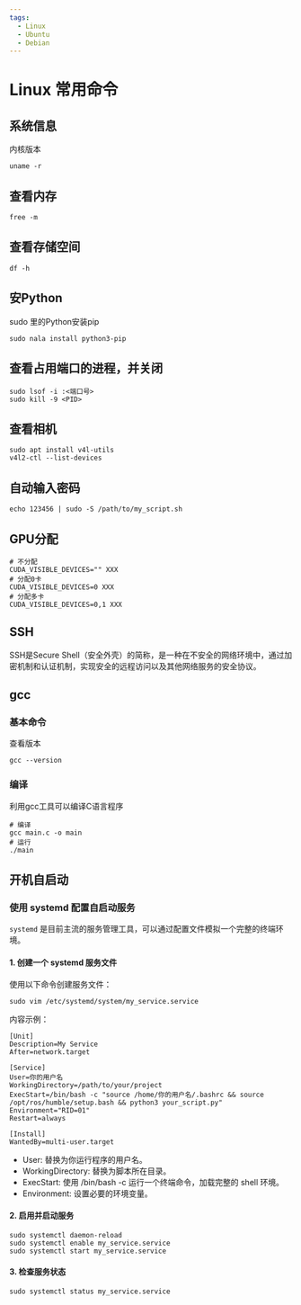 ```yaml
---
tags:
  - Linux
  - Ubuntu
  - Debian
---
```


# Linux 常用命令

## 系统信息
内核版本
```shell
uname -r
```

## 查看内存
```shell
free -m
```

## 查看存储空间
```shell
df -h
```

## 安Python
sudo 里的Python安装pip
```shell
sudo nala install python3-pip
```

## 查看占用端口的进程，并关闭
```shell
sudo lsof -i :<端口号>
sudo kill -9 <PID>
```

## 查看相机
```shell
sudo apt install v4l-utils
v4l2-ctl --list-devices
```

## 自动输入密码
```shell
echo 123456 | sudo -S /path/to/my_script.sh
```

## GPU分配
```shell
# 不分配
CUDA_VISIBLE_DEVICES="" XXX
# 分配0卡
CUDA_VISIBLE_DEVICES=0 XXX
# 分配多卡
CUDA_VISIBLE_DEVICES=0,1 XXX
```

## SSH
SSH是Secure Shell（安全外壳）的简称，是一种在不安全的网络环境中，通过加密机制和认证机制，实现安全的远程访问以及其他网络服务的安全协议。

## gcc
### 基本命令
查看版本
```shell
gcc --version
```

### 编译
利用gcc工具可以编译C语言程序

```shell
# 编译
gcc main.c -o main
# 运行
./main
```

## 开机自启动
### 使用 systemd 配置自启动服务
`systemd` 是目前主流的服务管理工具，可以通过配置文件模拟一个完整的终端环境。

#### 1. 创建一个 systemd 服务文件
使用以下命令创建服务文件：
```shell
sudo vim /etc/systemd/system/my_service.service
```
内容示例：
```text
[Unit]
Description=My Service
After=network.target

[Service]
User=你的用户名
WorkingDirectory=/path/to/your/project
ExecStart=/bin/bash -c "source /home/你的用户名/.bashrc && source /opt/ros/humble/setup.bash && python3 your_script.py"
Environment="RID=01"
Restart=always

[Install]
WantedBy=multi-user.target
```
- User: 替换为你运行程序的用户名。
- WorkingDirectory: 替换为脚本所在目录。
- ExecStart: 使用 /bin/bash -c 运行一个终端命令，加载完整的 shell 环境。
- Environment: 设置必要的环境变量。

#### 2. 启用并启动服务
```shell
sudo systemctl daemon-reload
sudo systemctl enable my_service.service
sudo systemctl start my_service.service
```

#### 3. 检查服务状态
```shell
sudo systemctl status my_service.service
```
